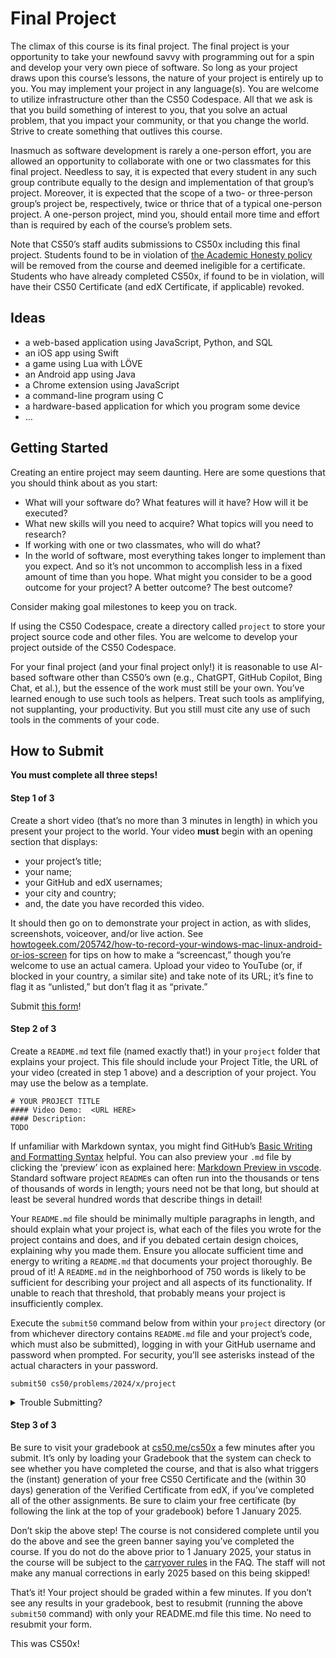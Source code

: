 # Final Project

The climax of this course is its final project. The final project is your opportunity to take your newfound savvy with programming out for a spin and develop your very own piece of software. So long as your project draws upon this course’s lessons, the nature of your project is entirely up to you. You may implement your project in any language(s). You are welcome to utilize infrastructure other than the CS50 Codespace. All that we ask is that you build something of interest to you, that you solve an actual problem, that you impact your community, or that you change the world. Strive to create something that outlives this course.

Inasmuch as software development is rarely a one-person effort, you are allowed an opportunity to collaborate with one or two classmates for this final project. Needless to say, it is expected that every student in any such group contribute equally to the design and implementation of that group’s project. Moreover, it is expected that the scope of a two- or three-person group’s project be, respectively, twice or thrice that of a typical one-person project. A one-person project, mind you, should entail more time and effort than is required by each of the course’s problem sets.

<div class="alert alert-warning" data-alert="warning" role="alert"><p>Note that CS50’s staff audits submissions to CS50x including this final project. Students found to be in violation of <a href="../syllabus/#academic-honesty">the Academic Honesty policy</a> will be removed from the course and deemed ineligible for a certificate. Students who have already completed CS50x, if found to be in violation, will have their CS50 Certificate (and edX Certificate, if applicable) revoked.</p></div>

## Ideas

- a web-based application using JavaScript, Python, and SQL
- an iOS app using Swift
- a game using Lua with LÖVE
- an Android app using Java
- a Chrome extension using JavaScript
- a command-line program using C
- a hardware-based application for which you program some device
- …

## Getting Started

Creating an entire project may seem daunting. Here are some questions that you should think about as you start:

- What will your software do? What features will it have? How will it be executed?
- What new skills will you need to acquire? What topics will you need to research?
- If working with one or two classmates, who will do what?
- In the world of software, most everything takes longer to implement than you expect. And so it’s not uncommon to accomplish less in a fixed amount of time than you hope. What might you consider to be a good outcome for your project? A better outcome? The best outcome?

Consider making goal milestones to keep you on track.

If using the CS50 Codespace, create a directory called `project` to store your project source code and other files. You are welcome to develop your project outside of the CS50 Codespace.

<div class="alert alert-primary" data-alert="primary" role="alert"><p>For your final project (and your final project only!) it is reasonable to use AI-based software other than CS50’s own (e.g., ChatGPT, GitHub Copilot, Bing Chat, et al.), but the essence of the work must still be your own. You’ve learned enough to use such tools as helpers. Treat such tools as amplifying, not supplanting, your productivity. But you still must cite any use of such tools in the comments of your code.</p></div>

## How to Submit

<div class="alert alert-primary" data-alert="primary" role="alert"><p><strong>You must complete all three steps!</strong></p></div>

#### Step 1 of 3

Create a short video (that’s no more than 3 minutes in length) in which you present your project to the world. Your video **must** begin with an opening section that displays:

- your project’s title;
- your name;
- your GitHub and edX usernames;
- your city and country;
- and, the date you have recorded this video.

It should then go on to demonstrate your project in action, as with slides, screenshots, voiceover, and/or live action. See [howtogeek.com/205742/how-to-record-your-windows-mac-linux-android-or-ios-screen](https://www.howtogeek.com/205742/how-to-record-your-windows-mac-linux-android-or-ios-screen/) for tips on how to make a “screencast,” though you’re welcome to use an actual camera. Upload your video to YouTube (or, if blocked in your country, a similar site) and take note of its URL; it’s fine to flag it as “unlisted,” but don’t flag it as “private.”

Submit [this form](https://forms.cs50.io/d5009db5-ee7d-43f1-8214-87cebc1a554f)!

#### Step 2 of 3

Create a `README.md` text file (named exactly that!) in your `project` folder that explains your project. This file should include your Project Title, the URL of your video (created in step 1 above) and a description of your project. You may use the below as a template.

    # YOUR PROJECT TITLE
    #### Video Demo:  <URL HERE>
    #### Description:
    TODO

If unfamiliar with Markdown syntax, you might find GitHub’s [Basic Writing and Formatting Syntax](https://docs.github.com/en/free-pro-team@latest/github/writing-on-github/basic-writing-and-formatting-syntax) helpful. You can also preview your `.md` file by clicking the ‘preview’ icon as explained here: [Markdown Preview in vscode](https://code.visualstudio.com/docs/languages/markdown#_markdown-preview). Standard software project `README`s can often run into the thousands or tens of thousands of words in length; yours need not be that long, but should at least be several hundred words that describe things in detail!

<div class="alert alert-warning" data-alert="warning" role="alert"><p>Your <code class="language-plaintext highlighter-rouge">README.md</code> file should be minimally multiple paragraphs in length, and should explain what your project is, what each of the files you wrote for the project contains and does, and if you debated certain design choices, explaining why you made them. Ensure you allocate sufficient time and energy to writing a <code class="language-plaintext highlighter-rouge">README.md</code> that documents your project thoroughly. Be proud of it! A <code class="language-plaintext highlighter-rouge">README.md</code> in the neighborhood of 750 words is likely to be sufficient for describing your project and all aspects of its functionality. If unable to reach that threshold, that probably means your project is insufficiently complex.</p></div>

Execute the `submit50` command below from within your `project` directory (or from whichever directory contains `README.md` file and your project’s code, which must also be submitted), logging in with your GitHub username and password when prompted. For security, you’ll see asterisks instead of the actual characters in your password.

    submit50 cs50/problems/2024/x/project

<details><summary>Trouble Submitting?</summary><p>If you encounter issues because your project is too large, try to ZIP all of the contents of that directory (except for <code class="language-plaintext highlighter-rouge">README.md</code>) and then submit that instead. If still too large, try removing certain configuration files, reducing the size of your submission below 100MB, or try to upload directly <a href="https://docs.github.com/en/free-pro-team@latest/github/managing-files-in-a-repository/adding-a-file-to-a-repository">using GitHub’s web interface</a> by visiting <a href="https://github.com/me50/USERNAME">github.com/me50/USERNAME</a> (where <code class="language-plaintext highlighter-rouge">USERNAME</code> is your own GitHub username) and manually dragging and dropping folders, ensuring that when uploading you are doing so to your <code class="language-plaintext highlighter-rouge">cs50/problems/2024/x/project</code> branch, otherwise the system will not be able to check it!</p></details>

#### Step 3 of 3

Be sure to visit your gradebook at [cs50.me/cs50x](https://cs50.me/cs50x) a few minutes after you submit. It’s only by loading your Gradebook that the system can check to see whether you have completed the course, and that is also what triggers the (instant) generation of your free CS50 Certificate and the (within 30 days) generation of the Verified Certificate from edX, if you’ve completed all of the other assignments. Be sure to claim your free certificate (by following the link at the top of your gradebook) before 1 January 2025.

<div class="alert alert-danger" data-alert="danger" role="alert"><p>Don’t skip the above step! The course is not considered complete until you do the above and see the green banner saying you’ve completed the course. If you do not do the above prior to 1 January 2025, your status in the course will be subject to the <a href="../faqs/#deadlines" class="alert-link">carryover rules</a> in the FAQ. The staff will not make any manual corrections in early 2025 based on this being skipped!</p></div>

That’s it! Your project should be graded within a few minutes. If you don’t see any results in your gradebook, best to resubmit (running the above `submit50` command) with only your README.md file this time. No need to resubmit your form.

This was CS50x!
